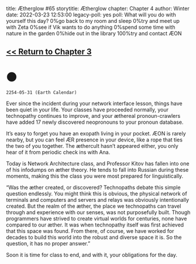 title: Ætherglow #65
storytitle: Ætherglow 
chapter: Chapter 4
author: Winter
date: 2022-03-23 12:53:00
legacy-poll: yes
poll: What will you do with yourself this day?
      0%go back to my room and sleep
      0%try and meet up with Zeta
      0%see if Vik wants to do anything
      0%spend some time with nature in the garden
      0%hide out in the library
      100%try and contact ÆON


[<< Return to Chapter 3](https://translunar.academy/fic/post/62)
------------------------

🌑
=

`2254-05-31 (Earth Calendar)`

Ever since the incident during your network interface lesson, things have been quiet in your life. Your classes have proceeded normally, your technopathy continues to improve, and your æthereal pronoun-crawlers have added 17 newly discovered neopronouns to your pronoun database.

It’s easy to forget you have an exopath living in your pocket. ÆON is rarely nearby, but you can feel ÆR presence in your device, like a rope that ties the two of you together. The æthercult hasn’t appeared either, you only hear of it from periodic check ins with Ana.

Today is Network Architecture class, and Professor Kitov has fallen into one of his infodumps on æther theory. He tends to fall into Russian during these moments, making this the class you were most prepared for linguistically.

“Was the æther created, or discovered? Technopaths debate this simple question endlessly. You might think this is obvious, the physical network of terminals and computers and servers and relays was obviously intentionally created. But the realm of the æther, the place we technopaths can travel through and experience with our senses, was not purposefully built. Though programmers have strived to create virtual worlds for centuries, none have compared to our æther. It was when technopathy itself was first achieved that this space was found. From there, of course, we have worked for decades to build this world into the robust and diverse space it is. So the question, it has no proper answer.”

Soon it is time for class to end, and with it, your obligations for the day.


